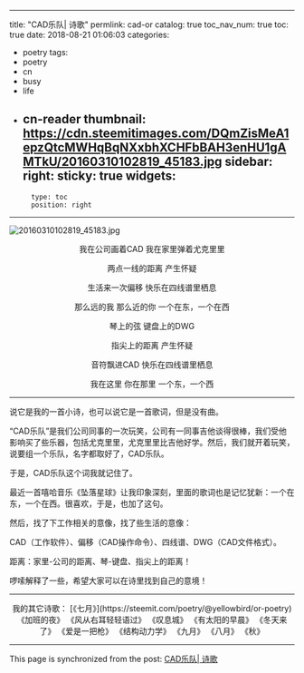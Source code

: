 
---
title: "CAD乐队| 诗歌"
permlink: cad-or
catalog: true
toc_nav_num: true
toc: true
date: 2018-08-21 01:06:03
categories:
- poetry
tags:
- poetry
- cn
- busy
- life
- cn-reader
thumbnail: https://cdn.steemitimages.com/DQmZisMeA1epzQtcMWHqBqNXxbhXCHFbBAH3enHU1gAMTkU/20160310102819_45183.jpg
sidebar:
    right:
        sticky: true
widgets:
    -
        type: toc
        position: right
---


![20160310102819_45183.jpg](https://cdn.steemitimages.com/DQmZisMeA1epzQtcMWHqBqNXxbhXCHFbBAH3enHU1gAMTkU/20160310102819_45183.jpg)

<center>

我在公司画着CAD
我在家里弹着尤克里里

两点一线的距离
产生怀疑

生活来一次偏移
快乐在四线谱里栖息

那么远的我
那么近的你
一个在东，一个在西

琴上的弦
键盘上的DWG

指尖上的距离
产生怀疑

音符飘进CAD
快乐在四线谱里栖息

我在这里
你在那里
一个东，一个西
</center>

---

说它是我的一首小诗，也可以说它是一首歌词，但是没有曲。

“CAD乐队”是我们公司同事的一次玩笑，公司有一同事吉他谈得很棒，我们受他影响买了些乐器，包括尤克里里，尤克里里比吉他好学。然后，我们就开着玩笑，说要组一个乐队，名字都取好了，CAD乐队。

于是，CAD乐队这个词我就记住了。

最近一首嘻哈音乐《坠落星球》让我印象深刻，里面的歌词也是记忆犹新：一个在东，一个在西。很喜欢，于是，也加了这句。

然后，找了下工作相关的意像，找了些生活的意像：

CAD（工作软件）、偏移（CAD操作命令）、四线谱、DWG（CAD文件格式）。

距离：家里-公司的距离、琴-键盘、指尖上的距离！

啰嗦解释了一些，希望大家可以在诗里找到自己的意境！

---

<center>我的其它诗歌： 
[《七月》](https://steemit.com/poetry/@yellowbird/or-poetry)
《加班的夜》
《风从右耳轻轻语过》
《叹息城》
《有太阳的早晨》
《冬天来了》
《爱是一把枪》
《结构动力学》
《九月》
《八月》
《秋》</center>

- - -

This page is synchronized from the post: [CAD乐队| 诗歌](https://steemit.com/@yellowbird/cad-or)
